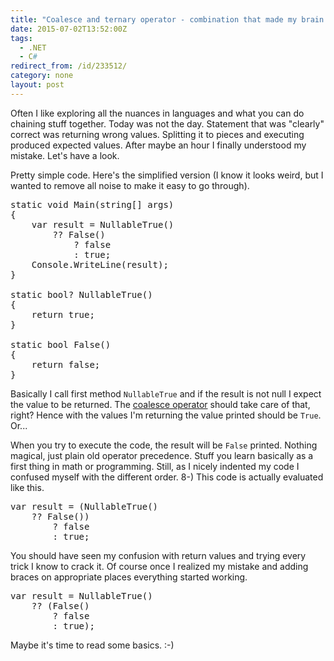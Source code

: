 ```yaml
---
title: "Coalesce and ternary operator - combination that made my brain hurt"
date: 2015-07-02T13:52:00Z
tags:
  - .NET
  - C#
redirect_from: /id/233512/
category: none
layout: post
---
```

Often I like exploring all the nuances in languages and what you can do chaining stuff together. Today was not the day. Statement that was "clearly" correct was returning wrong values. Splitting it to pieces and executing produced expected values. After maybe an hour I finally understood my mistake. Let's have a look.

<!-- excerpt -->

Pretty simple code. Here's the simplified version (I know it looks weird, but I wanted to remove all noise to make it easy to go through).

<pre class="brush:csharp">
static void Main(string[] args)
{
	var result = NullableTrue()
		?? False()
			? false
			: true;
	Console.WriteLine(result);
}

static bool? NullableTrue()
{
	return true;
}

static bool False()
{
	return false;
}
</pre>

Basically I call first method `NullableTrue` and if the result is not null I expect the value to be returned. The [coalesce operator][1] should take care of that, right? Hence with the values I'm returning the value printed should be `True`. Or...

When you try to execute the code, the result will be `False` printed. Nothing magical, just plain old operator precedence. Stuff you learn basically as a first thing in math or programming. Still, as I nicely indented my code I confused myself with the different order. 8-) This code is actually evaluated like this.

<pre class="brush:csharp">
var result = (NullableTrue()
	?? False())
		? false
		: true;
</pre>

You should have seen my confusion with return values and trying every trick I know to crack it. Of course once I realized my mistake and adding braces on appropriate places everything started working.

<pre class="brush:csharp">
var result = NullableTrue()
	?? (False()
		? false
		: true);
</pre>

Maybe it's time to read some basics. :-)

[1]: https://msdn.microsoft.com/en-us/library/ms173224.aspx